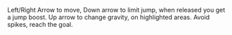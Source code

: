 Left/Right Arrow to move, Down arrow to limit jump, when released you get a jump boost. Up arrow to change gravity, on highlighted areas. Avoid spikes, reach the goal.